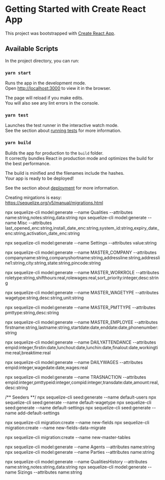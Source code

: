 # Getting Started with Create React App

This project was bootstrapped with [Create React App](https://github.com/facebook/create-react-app).

## Available Scripts

In the project directory, you can run:

### `yarn start`

Runs the app in the development mode.\
Open [http://localhost:3000](http://localhost:3000) to view it in the browser.

The page will reload if you make edits.\
You will also see any lint errors in the console.

### `yarn test`

Launches the test runner in the interactive watch mode.\
See the section about [running tests](https://facebook.github.io/create-react-app/docs/running-tests) for more information.

### `yarn build`

Builds the app for production to the `build` folder.\
It correctly bundles React in production mode and optimizes the build for the best performance.

The build is minified and the filenames include the hashes.\
Your app is ready to be deployed!

See the section about [deployment](https://facebook.github.io/create-react-app/docs/deployment) for more information.

Creating mirgations is easy: https://sequelize.org/v5/manual/migrations.html

npx sequelize-cli model:generate --name Qualities --attributes name:string,notes:string,data:string
npx sequelize-cli model:generate --name Misc --attributes last_opened_enc:string,install_date_enc:string,system_id:string,expiry_date_enc:string,activation_date_enc:string

npx sequelize-cli model:generate --name Settings --attributes value:string

npx sequelize-cli model:generate --name MASTER_COMPANY --attributes companyname:string,companyshortname:string,addressline:string,addressline1:string,city:string,state:string,pincode:string

npx sequelize-cli model:generate --name MASTER_WORKROLE --attributes roletype:string,shifthours:real,rolewages:real,sort_priority:integer,desc:string

npx sequelize-cli model:generate --name MASTER_WAGETYPE --attributes wagetype:string,desc:string,unit:string

npx sequelize-cli model:generate --name MASTER_PMTTYPE --attributes pmttype:string,desc:string

npx sequelize-cli model:generate --name MASTER_EMPLOYEE --attributes firstname:string,lastname:string,startdate:date,enddate:date,phonenumber:string

npx sequelize-cli model:generate --name DAILYATTENDANCE --attributes empid:integer,firstin:date,lunchout:date,lunchin:date,finalout:date,workingtime:real,breaktime:real

npx sequelize-cli model:generate --name DAILYWAGES --attributes empid:integer,wagedate:date,wages:real

npx sequelize-cli model:generate --name TRASNACTION --attributes empid:integer,pmttypeid:integer,compid:integer,transdate:date,amount:real,desc:string

/** Seeders **/ npx sequelize-cli seed:generate --name default-users npx sequelize-cli seed:generate --name default-wagetype
npx sequelize-cli seed:generate --name default-settings
npx sequelize-cli seed:generate --name add-default-settings


npx sequelize-cli migration:create --name new-fields
npx sequelize-cli migration:create --name new-fields-data-migrate

npx sequelize-cli migration:create --name new-master-tables

npx sequelize-cli model:generate --name Agents --attributes name:string
npx sequelize-cli model:generate --name Parties --attributes name:string

npx sequelize-cli model:generate --name QualitiesHistory --attributes name:string,notes:string,data:string
npx sequelize-cli model:generate --name Sizings --attributes name:string